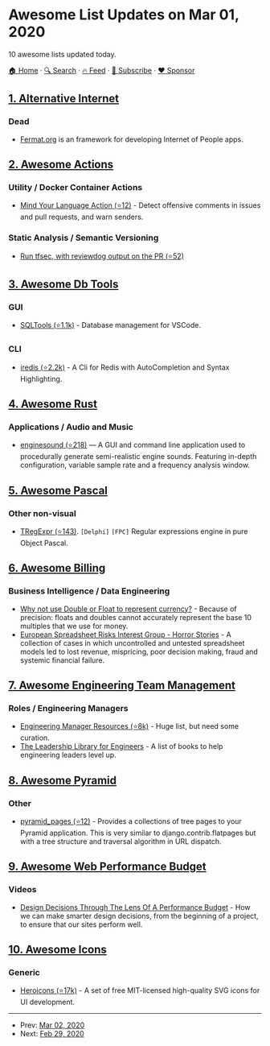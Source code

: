 # Awesome List Updates on Mar 01, 2020

10 awesome lists updated today.

[🏠 Home](/README.md) · [🔍 Search](https://www.trackawesomelist.com/search/) · [🔥 Feed](https://www.trackawesomelist.com/rss.xml) · [📮 Subscribe](https://trackawesomelist.us17.list-manage.com/subscribe?u=d2f0117aa829c83a63ec63c2f&id=36a103854c) · [❤️  Sponsor](https://github.com/sponsors/theowenyoung)



## [1. Alternative Internet](/content/redecentralize/alternative-internet/README.md)

### Dead

*   [Fermat.org](http://fermat.org/) is an framework for developing Internet of People apps.

## [2. Awesome Actions](/content/sdras/awesome-actions/README.md)

### Utility / Docker Container Actions

*   [Mind Your Language Action (⭐12)](https://github.com/tailaiw/mind-your-language-action) - Detect offensive comments in issues and pull requests, and warn senders.

### Static Analysis / Semantic Versioning

*   [Run tfsec, with reviewdog output on the PR (⭐52)](https://github.com/reviewdog/action-tfsec)

## [3. Awesome Db Tools](/content/mgramin/awesome-db-tools/README.md)

### GUI

*   [SQLTools (⭐1.1k)](https://github.com/mtxr/vscode-sqltools) - Database management for VSCode.

### CLI

*   [iredis (⭐2.2k)](https://github.com/laixintao/iredis) - A Cli for Redis with AutoCompletion and Syntax Highlighting.

## [4. Awesome Rust](/content/rust-unofficial/awesome-rust/README.md)

### Applications / Audio and Music

*   [enginesound (⭐218)](https://github.com/DasEtwas/enginesound) — A GUI and command line application used to procedurally generate semi-realistic engine sounds. Featuring in-depth configuration, variable sample rate and a frequency analysis window.

## [5. Awesome Pascal](/content/Fr0sT-Brutal/awesome-pascal/README.md)

### Other non-visual

*   [TRegExpr (⭐143)](https://github.com/andgineer/TRegExpr). `[Delphi]` `[FPC]` Regular expressions engine in pure Object Pascal.

## [6. Awesome Billing](/content/kdeldycke/awesome-billing/README.md)

### Business Intelligence / Data Engineering

*   [Why not use Double or Float to represent currency?](https://stackoverflow.com/questions/3730019/why-not-use-double-or-float-to-represent-currency/3730040#3730040) - Because of precision: floats and doubles cannot accurately represent the base 10 multiples that we use for money.
*   [European Spreadsheet Risks Interest Group - Horror Stories](http://www.eusprig.org/horror-stories.htm) - A collection of cases in which uncontrolled and untested spreadsheet models led to lost revenue, mispricing, poor decision making, fraud and systemic financial failure.

## [7. Awesome Engineering Team Management](/content/kdeldycke/awesome-engineering-team-management/README.md)

### Roles / Engineering Managers

*   [Engineering Manager Resources (⭐8k)](https://github.com/ryanburgess/engineer-manager) - Huge list, but need some curation.
*   [The Leadership Library for Engineers](https://leadership-library.dev) - A list of books to help engineering leaders level up.

## [8. Awesome Pyramid](/content/uralbash/awesome-pyramid/README.md)

### Other

*   [pyramid\_pages (⭐12)](https://github.com/uralbash/pyramid_pages) - Provides a
    collections of tree pages to your Pyramid application. This is very similar
    to django.contrib.flatpages but with a tree structure and traversal algorithm
    in URL dispatch.

## [9. Awesome Web Performance Budget](/content/pajaydev/awesome-web-performance-budget/README.md)

### Videos

*   [Design Decisions Through The Lens Of A Performance Budget](https://vimeo.com/108328247) - How we can make smarter design decisions, from the beginning of a project, to ensure that our sites perform well.

## [10. Awesome Icons](/content/vkarampinis/awesome-icons/README.md)

### Generic

*   [Heroicons (⭐17k)](https://github.com/refactoringui/heroicons) - A set of free MIT-licensed high-quality SVG icons for UI development.

---

- Prev: [Mar 02, 2020](/content/2020/03/02/README.md)
- Next: [Feb 29, 2020](/content/2020/02/29/README.md)